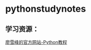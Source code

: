 # pythonstudynotes
## 学习资源：  
[廖雪峰的官方网站-Python教程](https://www.liaoxuefeng.com/wiki/1016959663602400)  
